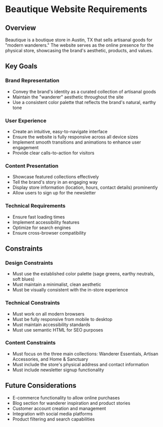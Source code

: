 # Beautique Website Requirements

## Overview
Beautique is a boutique store in Austin, TX that sells artisanal goods for "modern wanderers." The website serves as the online presence for the physical store, showcasing the brand's aesthetic, products, and values.

## Key Goals

### Brand Representation
- Convey the brand's identity as a curated collection of artisanal goods
- Maintain the "wanderer" aesthetic throughout the site
- Use a consistent color palette that reflects the brand's natural, earthy tone

### User Experience
- Create an intuitive, easy-to-navigate interface
- Ensure the website is fully responsive across all device sizes
- Implement smooth transitions and animations to enhance user engagement
- Provide clear calls-to-action for visitors

### Content Presentation
- Showcase featured collections effectively
- Tell the brand's story in an engaging way
- Display store information (location, hours, contact details) prominently
- Allow users to sign up for the newsletter

### Technical Requirements
- Ensure fast loading times
- Implement accessibility features
- Optimize for search engines
- Ensure cross-browser compatibility

## Constraints

### Design Constraints
- Must use the established color palette (sage greens, earthy neutrals, soft blues)
- Must maintain a minimalist, clean aesthetic
- Must be visually consistent with the in-store experience

### Technical Constraints
- Must work on all modern browsers
- Must be fully responsive from mobile to desktop
- Must maintain accessibility standards
- Must use semantic HTML for SEO purposes

### Content Constraints
- Must focus on the three main collections: Wanderer Essentials, Artisan Accessories, and Home & Sanctuary
- Must include the store's physical address and contact information
- Must include newsletter signup functionality

## Future Considerations
- E-commerce functionality to allow online purchases
- Blog section for wanderer inspiration and product stories
- Customer account creation and management
- Integration with social media platforms
- Product filtering and search capabilities